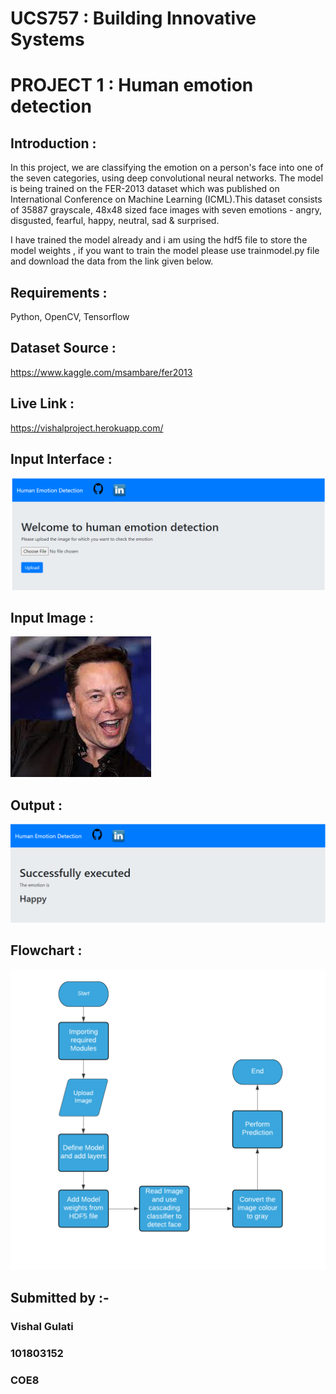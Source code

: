 # UCS757 : Building Innovative Systems
# PROJECT 1 : Human emotion detection
## Introduction :
In this project, we are classifying the emotion on a person's face into one of the seven categories, using deep convolutional neural networks. The model is being trained on the FER-2013 dataset which was published on International Conference on Machine Learning (ICML).This dataset consists of 35887 grayscale, 48x48 sized face images with seven emotions - angry, disgusted, fearful, happy, neutral, sad & surprised.

I have trained the model already and i am using the hdf5 file to store the model weights , if you want to train the model please use trainmodel.py file and download the data from the link given below.

## Requirements : 
Python, OpenCV, Tensorflow
## Dataset Source :
https://www.kaggle.com/msambare/fer2013

## Live Link :
https://vishalproject.herokuapp.com/

## Input Interface :
![Screenshot](input.PNG)

## Input Image :
![Screenshot](input1.jpg)

## Output :
![Screenshot](output.PNG)

## Flowchart : 
![Screenshot](flowchart.PNG)

## Submitted by :- 
### Vishal Gulati
### 101803152
### COE8
